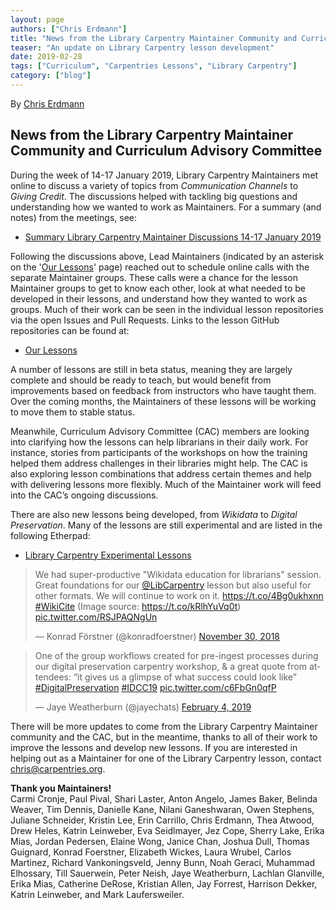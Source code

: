 ```yaml
---
layout: page
authors: ["Chris Erdmann"]
title: "News from the Library Carpentry Maintainer Community and Curriculum Advisory Committee"
teaser: "An update on Library Carpentry lesson development"
date: 2019-02-28
tags: ["Curriculum", "Carpentries Lessons", "Library Carpentry"]
category: ["blog"]
---
```


By [Chris Erdmann](https://twitter.com/libcce)

## News from the Library Carpentry Maintainer Community and Curriculum Advisory Committee

During the week of 14-17 January 2019, Library Carpentry Maintainers met online to discuss a variety of topics from _Communication Channels_ to _Giving Credit_. The discussions helped with tackling big questions and understanding how we wanted to work as Maintainers. For a summary (and notes) from the meetings, see:

- [Summary Library Carpentry Maintainer Discussions 14-17 January 2019](https://github.com/LibraryCarpentry/governance/blob/master/curriculum/2019-01-20-summary-maintainer-discussions.md)

Following the discussions above, Lead Maintainers (indicated by an asterisk on the '[Our Lessons](https://librarycarpentry.org/lessons/)' page) reached out to schedule online calls with the separate Maintainer groups. These calls were a chance for the lesson Maintainer groups to get to know each other, look at what needed to be developed in their lessons, and understand how they wanted to work as groups. Much of their work can be seen in the individual lesson repositories via the open Issues and Pull Requests. Links to the lesson GitHub repositories can be found at:

- [Our Lessons](https://librarycarpentry.org/lessons/)  

A number of lessons are still in beta status, meaning they are largely complete and should be ready to teach, but would benefit from improvements based on feedback from instructors who have taught them. Over the coming months, the Maintainers of these lessons will be working to move them to stable status.

Meanwhile, Curriculum Advisory Committee (CAC) members are looking into clarifying how the lessons can help librarians in their daily work. For instance, stories from participants of the workshops on how the training helped them address challenges in their libraries might help. The CAC is also exploring lesson combinations that address certain themes and help with delivering lessons more flexibly. Much of the Maintainer work will feed into the CAC’s ongoing discussions.

There are also new lessons being developed, from *Wikidata* to *Digital Preservation*. Many of the lessons are still experimental and are listed in the following Etherpad:

- [Library Carpentry Experimental Lessons](https://pad.carpentries.org/lc-experimental-lessons)

<blockquote class="twitter-tweet" data-lang="en"><p lang="en" dir="ltr">We had super-productive &quot;Wikidata education for librarians&quot; session. Great foundations for our <a href="https://twitter.com/LibCarpentry?ref_src=twsrc%5Etfw">@LibCarpentry</a> lesson but also useful for other formats. We will continue to work on it. <a href="https://t.co/4Bg0ukhxnn">https://t.co/4Bg0ukhxnn</a> <a href="https://twitter.com/hashtag/WikiCite?src=hash&amp;ref_src=twsrc%5Etfw">#WikiCite</a> (Image source: <a href="https://t.co/kRlhYuVq0t">https://t.co/kRlhYuVq0t</a>) <a href="https://t.co/RSJPAQNgUn">pic.twitter.com/RSJPAQNgUn</a></p>&mdash; Konrad Förstner (@konradfoerstner) <a href="https://twitter.com/konradfoerstner/status/1068298288028278785?ref_src=twsrc%5Etfw">November 30, 2018</a></blockquote> <script async src="https://platform.twitter.com/widgets.js" charset="utf-8"></script>
</blockquote>

<blockquote class="twitter-tweet" data-conversation="none" data-lang="en"><p lang="en" dir="ltr">One of the group workflows created for pre-ingest processes during our digital preservation carpentry workshop, &amp; a great quote from attendees: “it gives us a glimpse of what success could look like” <a href="https://twitter.com/hashtag/DigitalPreservation?src=hash&amp;ref_src=twsrc%5Etfw">#DigitalPreservation</a> <a href="https://twitter.com/hashtag/IDCC19?src=hash&amp;ref_src=twsrc%5Etfw">#IDCC19</a> <a href="https://t.co/c6FbGn0qfP">pic.twitter.com/c6FbGn0qfP</a></p>&mdash; Jaye Weatherburn (@jayechats) <a href="https://twitter.com/jayechats/status/1092269664585957376?ref_src=twsrc%5Etfw">February 4, 2019</a></blockquote> <script async src="https://platform.twitter.com/widgets.js" charset="utf-8"></script> 
</blockquote>
 
There will be more updates to come from the Library Carpentry Maintainer community and the CAC, but in the meantime, thanks to all of their work to improve the lessons and develop new lessons. If you are interested in helping out as a Maintainer for one of the Library Carpentry lesson, contact [chris@carpentries.org](mailto:chris@carpentries.org).

**Thank you Maintainers!**  
Carmi Cronje, Paul Pival, Shari Laster, Anton Angelo, James Baker, Belinda Weaver, Tim Dennis, Danielle Kane, Nilani Ganeshwaran, Owen Stephens, Juliane Schneider, Kristin Lee, Erin Carrillo, Chris Erdmann, Thea Atwood, Drew Heles, Katrin Leinweber, Eva Seidlmayer, Jez Cope, Sherry Lake, Erika Mias, Jordan Pedersen, Elaine Wong, Janice Chan, Joshua Dull, Thomas Guignard, Konrad Foerstner, Elizabeth Wickes, Laura Wrubel, Carlos Martinez, Richard Vankoningsveld, Jenny Bunn, Noah Geraci, Muhammad Elhossary, Till Sauerwein, Peter Neish, Jaye Weatherburn, Lachlan Glanville, Erika Mias, Catherine DeRose, Kristian Allen, Jay Forrest, Harrison Dekker, Katrin Leinweber, and Mark Laufersweiler.
